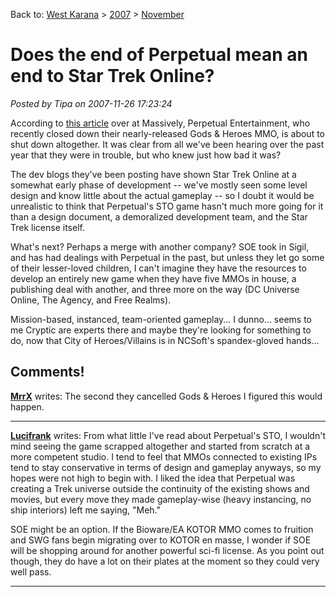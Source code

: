 Back to: [West Karana](/posts/westkarana.md) > [2007](/posts/2007/westkarana.md) > [November](./westkarana.md)
# Does the end of Perpetual mean an end to Star Trek Online?

*Posted by Tipa on 2007-11-26 17:23:24*

According to [this article](http://www.massively.com/2007/11/26/perpetual-disbanding-sto-in-jeopardy/) over at Massively, Perpetual Entertainment, who recently closed down their nearly-released Gods & Heroes MMO, is about to shut down altogether. It was clear from all we've been hearing over the past year that they were in trouble, but who knew just how bad it was?

The dev blogs they've been posting have shown Star Trek Online at a somewhat early phase of development -- we've mostly seen some level design and know little about the actual gameplay -- so I doubt it would be unrealistic to think that Perpetual's STO game hasn't much more going for it than a design document, a demoralized development team, and the Star Trek license itself.

What's next? Perhaps a merge with another company? SOE took in Sigil, and has had dealings with Perpetual in the past, but unless they let go some of their lesser-loved children, I can't imagine they have the resources to develop an entirely new game when they have five MMOs in house, a publishing deal with another, and three more on the way (DC Universe Online, The Agency, and Free Realms).

Mission-based, instanced, team-oriented gameplay... I dunno... seems to me Cryptic are experts there and maybe they're looking for something to do, now that City of Heroes/Villains is in NCSoft's spandex-gloved hands...

## Comments!

**[MrrX](http://mrrx.wordpress.com)** writes: The second they cancelled Gods & Heroes I figured this would happen.

---

**[Lucifrank](http://tenfoldhate.wordpress.com)** writes: From what little I've read about Perpetual's STO, I wouldn't mind seeing the game scrapped altogether and started from scratch at a more competent studio. I tend to feel that MMOs connected to existing IPs tend to stay conservative in terms of design and gameplay anyways, so my hopes were not high to begin with. I liked the idea that Perpetual was creating a Trek universe outside the continuity of the existing shows and movies, but every move they made gameplay-wise (heavy instancing, no ship interiors) left me saying, "Meh."

SOE might be an option. If the Bioware/EA KOTOR MMO comes to fruition and SWG fans begin migrating over to KOTOR en masse, I wonder if SOE will be shopping around for another powerful sci-fi license. As you point out though, they do have a lot on their plates at the moment so they could very well pass.

---

